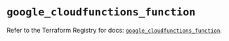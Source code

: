 # `google_cloudfunctions_function`

Refer to the Terraform Registry for docs: [`google_cloudfunctions_function`](https://registry.terraform.io/providers/hashicorp/google/6.17.0/docs/resources/cloudfunctions_function).
